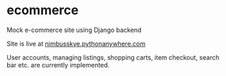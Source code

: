 # ecommerce
Mock e-commerce site using Django backend

Site is live at [nimbusskye.pythonanywhere.com](nimbusskye.pythonanywhere.com)

User accounts, managing listings, shopping carts, item checkout, search bar etc. are currently implemented.